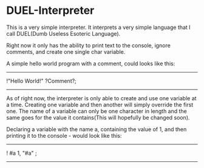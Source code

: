 # DUEL-Interpreter
This is a very simple interpreter.
It interprets a very simple language that I call DUEL(Dumb Useless Esoteric Language).

Right now it only has the ability to print text to the console, ignore comments, and create one single char variable.

A simple hello world program with a comment, could looks like this:

-----------------------------------------------------------------------------------------

 !"Hello World!" ?Comment?;

-----------------------------------------------------------------------------------------




As of right now, the interpreter is only able to create and use one variable at a time.
Creating one variable and then another will simply override the first one.
The name of a variable can only be one character in length and the same goes for the value it contains(This will hopefully be changed soon).

Declaring a variable with the name a, containing the value of 1, and then printing it to the console - would look like this:

-----------------------------------------------------------------------------------------

 !
 	#a 1,
 	"#a"
 ;

-----------------------------------------------------------------------------------------